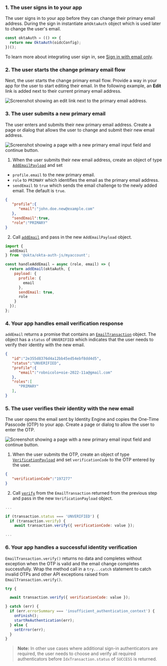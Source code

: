 ### 1. The user signs in to your app

The user signs in to your app before they can change their primary email address. During the sign in instantiate an`OktaAuth` object which is used later to change the user's email.

```javascript
const oktaAuth = (() => {
  return new OktaAuth(oidcConfig);
})();
```

 To learn more about integrating user sign in, see [Sign in with email only](/docs/guides/pwd-optional-sign-in-email/nodeexpress/main/).

<!-- Temporarily set to nodejs. The above react sign in guide will be completed in https://oktainc.atlassian.net/browse/OKTA-502075 -->

### 2. The user starts the change primary email flow

Next, the user starts the change primary email flow. Provide a way in your app for the user to start editing their email. In the following example, an **Edit** link is added next to their current primary email address.

<div class="half border">

![Screenshot showing an edit link next to the primary email address.](/img/pwd-optional/pwd-optional-change-email-my-account-js-react-edit-email.png)

</div>

### 3. The user submits a new primary email

The user enters and submits their new primary email address. Create a page or dialog that allows the user to change and submit their new email address.

<div class="half border">

![Screenshot showing a page with a new primary email input field and continue button.](/img/pwd-optional/pwd-optional-change-email-my-account-js-react-submit-email.png)

</div>

1. When the user submits their new email address, create an object of type [`AddEmailPayload`](https://github.com/okta/okta-auth-js/blob/master/docs/myaccount/modules.md#addemailpayload) and set

* `profile.email` to the new primary email.
* `role` to `PRIMARY` which identifies the email as the primary email address.
* `sendEmail` to `true` which sends the email challenge to the newly added email. The default is `true`.

```json
{
   "profile":{
      "email":"john.doe.new@example.com"
   },
   "sendEmail":true,
   "role":"PRIMARY"
}
```

2. Call [`addEmail`](https://github.com/okta/okta-auth-js/blob/master/docs/myaccount/modules.md#addemail) and pass in the new `AddEmailPayload` object.

```javascript
import {
  addEmail
} from '@okta/okta-auth-js/myaccount';

const handleAddEmail = async (role, email) => {
  return addEmail(oktaAuth, {
    payload: {
      profile: {
        email
      },
      sendEmail: true,
      role
    }
  });
};
```

### 4. Your app handles email verification response

`addEmail` returns a promise that contains an [`EmailTransaction`](https://github.com/okta/okta-auth-js/blob/master/docs/myaccount/classes/EmailTransaction.md) object. The object has a `status` of `UNVERIFIED` which indicates that the user needs to verify their identity with the new email.

```json
{
   "id":"2e355d8376d4a12bb45ed54ebf8dd4d5",
   "status":"UNVERIFIED",
   "profile":{
      "email":"robnicolo+oie-2022-11a@gmail.com"
   },
   "roles":[
      "PRIMARY"
   ],
}
```

### 5. The user verifies their identity with the new email

The user opens the email sent by Identity Engine and copies the One-Time Passcode (OTP) to your app. Create a page or dialog to allow the user to enter the OTP.

<div class="half border">

![Screenshot showing a page with a new primary email input field and continue button.](/img/pwd-optional/pwd-optional-change-email-my-account-js-react-verify-email.png)

</div>

1. When the user submits the OTP, create an object of type [`VerificationPayload`](https://github.com/okta/okta-auth-js/blob/master/docs/myaccount/modules.md#VerificationPayload) and set `verificationCode` to the OTP entered by the user.

```json
{
   "verificationCode":"197277"
}
```

2. Call [`verify`](https://github.com/okta/okta-auth-js/blob/master/docs/myaccount/classes/EmailTransaction.md#verify) from the `EmailTransaction` returned from the previous step and pass in the new `VerificationPayload` object.

```javascript
...

if (transaction.status === 'UNVERIFIED') {
  if (transaction.verify) {
    await transaction.verify({ verificationCode: value });

...
```

### 6. Your app handles a successful identity verification

`EmailTransaction.verify()` returns no data and completes without exception when the OTP is valid and the email change completes successfully. Wrap the method call in a `try...catch` statement to catch invalid OTPs and other API exceptions raised from `EmailTransaction.verify()`.

```javascript
try {

  await transaction.verify({ verificationCode: value });

} catch (err) {
  if (err.errorSummary === 'insufficient_authentication_context') {
    onFinish();
    startReAuthentication(err);
  } else {
    setError(err);
  }
}
```

> **Note:** In other use cases where additional sign-in authenticators are required, the user needs to choose and verify all required authenticators before `IdxTransaction.status` of `SUCCESS` is returned.
